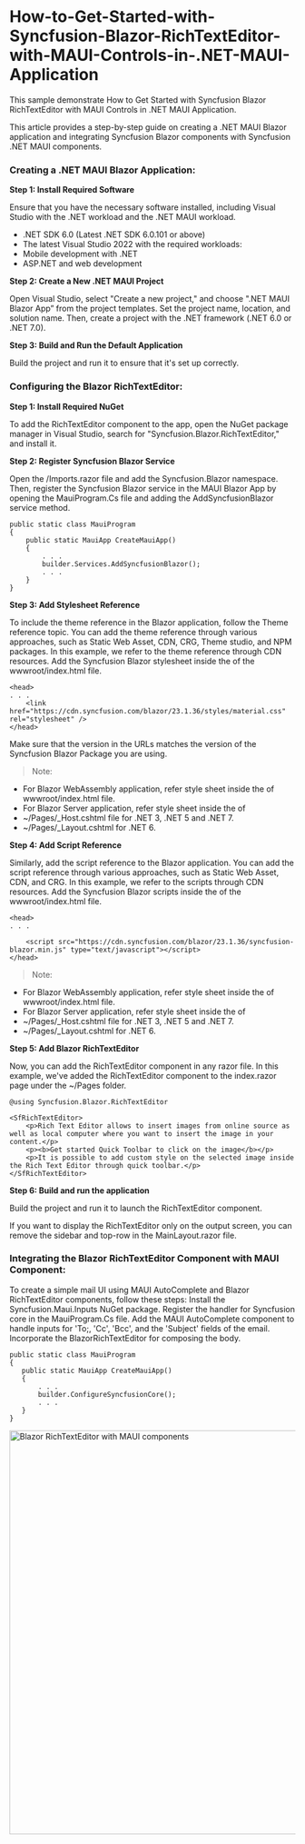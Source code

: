 # How-to-Get-Started-with-Syncfusion-Blazor-RichTextEditor-with-MAUI-Controls-in-.NET-MAUI-Application
This sample demonstrate How to Get Started with Syncfusion Blazor RichTextEditor with MAUI Controls in .NET MAUI Application.

This article provides a step-by-step guide on creating a .NET MAUI Blazor application and integrating Syncfusion Blazor components with Syncfusion .NET MAUI components.
### Creating a .NET MAUI Blazor Application: ###
**Step 1: Install Required Software**

 Ensure that you have the necessary software installed, including Visual Studio with the .NET workload and the .NET MAUI workload.
 
*	.NET SDK 6.0 (Latest .NET SDK 6.0.101 or above)
*	The latest Visual Studio 2022 with the required workloads:
*	Mobile development with .NET
*	ASP.NET and web development

**Step 2: Create a New .NET MAUI Project**

 Open Visual Studio, select "Create a new project," and choose ".NET MAUI Blazor App” from the project templates. Set the project name, location, and solution name. Then, create a project with the .NET framework (.NET 6.0 or .NET 7.0).

**Step 3: Build and Run the Default Application**

 Build the project and run it to ensure that it's set up correctly.

### Configuring the Blazor RichTextEditor: ###
**Step 1: Install Required NuGet**

To add the RichTextEditor component to the app, open the NuGet package manager in Visual Studio, search for "Syncfusion.Blazor.RichTextEditor," and install it.

**Step 2: Register Syncfusion Blazor Service**

Open the /Imports.razor file and add the Syncfusion.Blazor namespace. Then, register the Syncfusion Blazor service in the MAUI Blazor App by opening the MauiProgram.Cs file and adding the AddSyncfusionBlazor service method.

```
public static class MauiProgram
{
    public static MauiApp CreateMauiApp()
    {
        . . .
        builder.Services.AddSyncfusionBlazor();
        . . .
    }
}
```

**Step 3: Add Stylesheet Reference**

To include the theme reference in the Blazor application, follow the Theme reference topic. You can add the theme reference through various approaches, such as Static Web Asset, CDN, CRG, Theme studio, and NPM packages. In this example, we refer to the theme reference through CDN resources. Add the Syncfusion Blazor stylesheet inside the <head> of the wwwroot/index.html file.

```
<head>
. . .
    <link href="https://cdn.syncfusion.com/blazor/23.1.36/styles/material.css" rel="stylesheet" />
</head>
```

Make sure that the version in the URLs matches the version of the Syncfusion Blazor Package you are using.

>Note: 
*	For Blazor WebAssembly application, refer style sheet inside the <head> of wwwroot/index.html file.
*	For Blazor Server application, refer style sheet inside the <head> of
   * ~/Pages/_Host.cshtml file for .NET 3, .NET 5 and .NET 7.
   *	~/Pages/_Layout.cshtml for .NET 6.

**Step 4: Add Script Reference**

Similarly, add the script reference to the Blazor application. You can add the script reference through various approaches, such as Static Web Asset, CDN, and CRG. In this example, we refer to the scripts through CDN resources. Add the Syncfusion Blazor scripts inside the <head> of the wwwroot/index.html file.

```
<head>
. . .

    <script src="https://cdn.syncfusion.com/blazor/23.1.36/syncfusion-blazor.min.js" type="text/javascript"></script>
</head>
```

>Note: 
*	For Blazor WebAssembly application, refer style sheet inside the <head> of wwwroot/index.html file.
*	For Blazor Server application, refer style sheet inside the <head> of
  *	~/Pages/_Host.cshtml file for .NET 3, .NET 5 and .NET 7.
  *	~/Pages/_Layout.cshtml for .NET 6.

**Step 5: Add Blazor RichTextEditor**

Now, you can add the RichTextEditor component in any razor file. In this example, we've added the RichTextEditor component to the index.razor page under the ~/Pages folder.

```
@using Syncfusion.Blazor.RichTextEditor

<SfRichTextEditor>
    <p>Rich Text Editor allows to insert images from online source as well as local computer where you want to insert the image in your content.</p>
    <p><b>Get started Quick Toolbar to click on the image</b></p>
    <p>It is possible to add custom style on the selected image inside the Rich Text Editor through quick toolbar.</p>
</SfRichTextEditor>

```

**Step 6: Build and run the application**


Build the project and run it to launch the RichTextEditor component.

If you want to display the RichTextEditor only on the output screen, you can remove the sidebar and top-row in the MainLayout.razor file.

### Integrating the Blazor RichTextEditor Component with MAUI Component: ###
To create a simple mail UI using MAUI AutoComplete and Blazor RichTextEditor components, follow these steps:
Install the Syncfusion.Maui.Inputs NuGet package.
Register the handler for Syncfusion core in the MauiProgram.Cs file.
Add the MAUI AutoComplete component to handle inputs for 'To;, 'Cc', 'Bcc', and the 'Subject' fields of the email.
Incorporate the BlazorRichTextEditor for composing the body.

```
public static class MauiProgram
{
   public static MauiApp CreateMauiApp()
   {
       . . .
       builder.ConfigureSyncfusionCore();
       . . .
   }
}
```

<img width="711" alt="Blazor RichTextEditor with MAUI components" src="https://github.com/SyncfusionExamples/How-to-Get-Started-with-Syncfusion-Blazor-RichTextEditor-with-MAUI-Controls-in-.NET-MAUI-Application/assets/61832185/88cf7f4e-183f-46b5-a457-8fc899baa78c">
